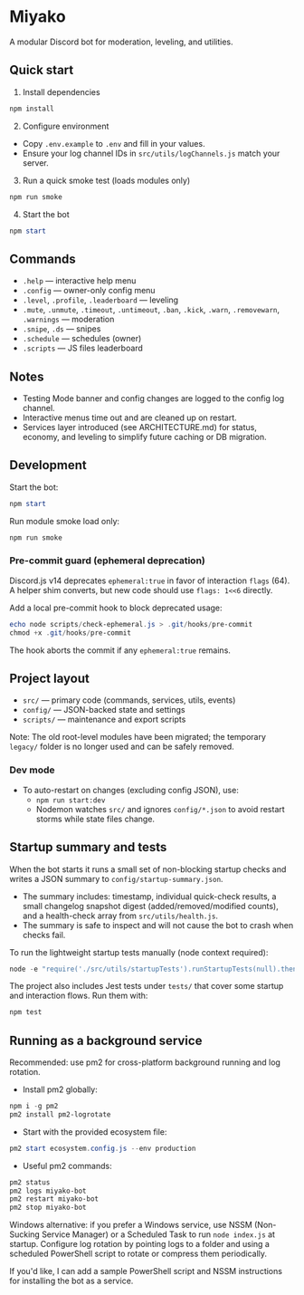 # Miyako

A modular Discord bot for moderation, leveling, and utilities.

## Quick start

1. Install dependencies

```powershell
npm install
```

2. Configure environment

- Copy `.env.example` to `.env` and fill in your values.
- Ensure your log channel IDs in `src/utils/logChannels.js` match your server.

3. Run a quick smoke test (loads modules only)

```powershell
npm run smoke
```

4. Start the bot

```powershell
npm start
```

## Commands

- `.help` — interactive help menu
- `.config` — owner-only config menu
- `.level`, `.profile`, `.leaderboard` — leveling
- `.mute`, `.unmute`, `.timeout`, `.untimeout`, `.ban`, `.kick`, `.warn`, `.removewarn`, `.warnings` — moderation
- `.snipe`, `.ds` — snipes
- `.schedule` — schedules (owner)
- `.scripts` — JS files leaderboard

## Notes

- Testing Mode banner and config changes are logged to the config log channel.
- Interactive menus time out and are cleaned up on restart.
- Services layer introduced (see ARCHITECTURE.md) for status, economy, and leveling to simplify future caching or DB migration.

## Development

Start the bot:

```powershell
npm start
```

Run module smoke load only:

```powershell
npm run smoke
```

### Pre-commit guard (ephemeral deprecation)

Discord.js v14 deprecates `ephemeral:true` in favor of interaction `flags` (64). A helper shim converts, but new code should use `flags: 1<<6` directly.

Add a local pre-commit hook to block deprecated usage:

```powershell
echo node scripts/check-ephemeral.js > .git/hooks/pre-commit
chmod +x .git/hooks/pre-commit
```

The hook aborts the commit if any `ephemeral:true` remains.

## Project layout

- `src/` — primary code (commands, services, utils, events)
- `config/` — JSON-backed state and settings
- `scripts/` — maintenance and export scripts

Note: The old root-level modules have been migrated; the temporary `legacy/` folder is no longer used and can be safely removed.

### Dev mode

- To auto-restart on changes (excluding config JSON), use:
	- `npm run start:dev`
	- Nodemon watches `src/` and ignores `config/*.json` to avoid restart storms while state files change.

## Startup summary and tests

When the bot starts it runs a small set of non-blocking startup checks and writes a JSON summary to `config/startup-summary.json`.

- The summary includes: timestamp, individual quick-check results, a small changelog snapshot digest (added/removed/modified counts), and a health-check array from `src/utils/health.js`.
- The summary is safe to inspect and will not cause the bot to crash when checks fail.

To run the lightweight startup tests manually (node context required):

```powershell
node -e "require('./src/utils/startupTests').runStartupTests(null).then(r=>console.log(JSON.stringify(r,null,2))).catch(e=>console.error(e))"
```

The project also includes Jest tests under `tests/` that cover some startup and interaction flows. Run them with:

```powershell
npm test
```

## Running as a background service

Recommended: use pm2 for cross-platform background running and log rotation.

- Install pm2 globally:

```powershell
npm i -g pm2
pm2 install pm2-logrotate
```

- Start with the provided ecosystem file:

```powershell
pm2 start ecosystem.config.js --env production
```

- Useful pm2 commands:

```powershell
pm2 status
pm2 logs miyako-bot
pm2 restart miyako-bot
pm2 stop miyako-bot
```

Windows alternative: if you prefer a Windows service, use NSSM (Non-Sucking Service Manager) or a Scheduled Task to run `node index.js` at startup. Configure log rotation by pointing logs to a folder and using a scheduled PowerShell script to rotate or compress them periodically.

If you'd like, I can add a sample PowerShell script and NSSM instructions for installing the bot as a service.

